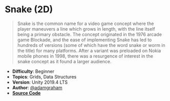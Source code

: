 # Snake (2D)

> Snake is the common name for a video game concept where the player maneuvers a line which grows in length, with the line itself being a primary obstacle. The concept originated in the 1976 arcade game Blockade, and the ease of implementing Snake has led to hundreds of versions (some of which have the word snake or worm in the title) for many platforms. After a variant was preloaded on Nokia mobile phones in 1998, there was a resurgence of interest in the snake concept as it found a larger audience.

- **Difficulty**: Beginner
- **Topics**: Grids, Data Structures
- **Version**: Unity 2019.4 LTS
- **Author**: [@adamgraham](https://github.com/adamgraham)
- [**Source Code**](https://github.com/zigurous/unity-snake-tutorial)
